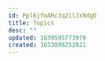 ```yaml
---
id: Ppl6jfoARcJq2ilJx9dgO
title: Topics
desc: ""
updated: 1639595773970
created: 1633898252821
---
```

